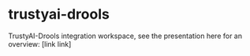 # trustyai-drools

TrustyAI-Drools integration workspace, see the presentation here for an overview:
[link link]
